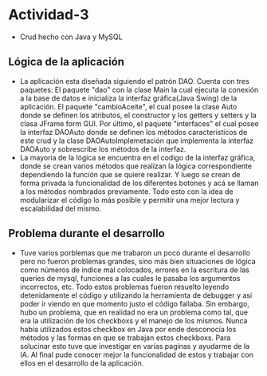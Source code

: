 # Actividad-3
- Crud hecho con Java y MySQL
## Lógica de la aplicación
- La aplicación esta diseñada siguiendo el patrón DAO. Cuenta con tres paquetes: El paquete "dao" con la clase Main la cual ejecuta la conexión a la base de datos e inicializa la interfaz gráfica(Java Swing) de la aplicación. El paquete "cambioAceite", el cual posee la clase Auto donde se definen los atributos, el constructor y los getters y setters y la clasa JFrame form GUI. Por último, el paquete "interfaces" el cual posee la interfaz DAOAuto donde se definen los métodos caracteristicos de este crud y la clase DAOAutoImplemetación que implementa la interfaz DAOAuto y sobrescribe los métodos de la interfaz.
- La mayoria de la lógica se encuentra en el codigo de la interfaz gráfica, donde se crean varios métodos que realizan la lógica correspondiente dependiendo la función que se quiere realizar. Y luego se crean de forma privada la funcionalidad de los diferentes botones y acá se llaman a los métodos nombrados previamente. Todo esto con la idea de modularizar el código lo más posible y permitir una mejor lectura y escalabilidad del mismo.
## Problema durante el desarrollo
- Tuve varios porblemas que me trabaron un poco durante el desarrollo pero no fueron problemas grandes, sino más bien situaciones de lógica como números de indice mal colocados, errores en la escritura de las queries de mysql, funciones a las cuales le pasaba los argumentos incorrectos, etc. Todo estos problemas fueron resuelto leyendo detenidamente el código y utilizando la herramienta de debugger y así poder ir viendo en que momento justo el código fallaba. Sin embargo, hubo un problema, que en realidad no era un problema como tal, que era la utilización de los checkboxs y el manejo de los mismos. Nunca había utilizados estos checkbox en Java por ende desconocía los métodos y las formas en que se trabajan estos checkboxs. Para solucinar esto tuve que investigar en varías pagínas y ayudarme de la IA. Al final pude conocer mejor la funcionalidad de estos y trabajar con ellos en el desarrollo de la aplicación. 
  
